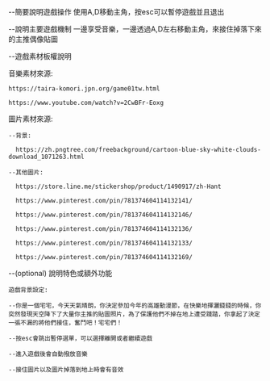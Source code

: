


--簡要說明遊戲操作 使用A,D移動主角，按esc可以暫停遊戲並且退出

--說明主要遊戲機制 一邊享受音樂，一邊透過A,D左右移動主角，來接住掉落下來的主推偶像貼圖

--遊戲素材板權說明

  音樂素材來源:
  
    https://taira-komori.jpn.org/game01tw.html
    
    https://www.youtube.com/watch?v=2CwBFr-Eoxg
    
   圖片素材來源:
   
   
    --背景:
    
      https://zh.pngtree.com/freebackground/cartoon-blue-sky-white-clouds-download_1071263.html
      
    --其他圖片:
    
      https://store.line.me/stickershop/product/1490917/zh-Hant
      
      https://www.pinterest.com/pin/781374604114132141/

      https://www.pinterest.com/pin/781374604114132146/

      https://www.pinterest.com/pin/781374604114132136/

      https://www.pinterest.com/pin/781374604114132133/

      https://www.pinterest.com/pin/781374604114132169/
      
--(optional) 說明特色或額外功能

    遊戲背景設定:
    
    --你是一個宅宅，今天天氣晴朗，你決定參加今年的高雄動漫節，在快樂地揮灑錢錢的時候，你突然發現天空降下了大量你主推的貼圖照片，為了保護他們不掉在地上遭受踐踏，你拿起了決定一張不漏的將他們接住，奮鬥吧！宅宅們！
    
    --按esc會跳出暫停選單，可以選擇離開或者繼續遊戲
    
    --進入遊戲後會自動撥放音樂
    
    --接住圖片以及圖片掉落到地上時會有音效
